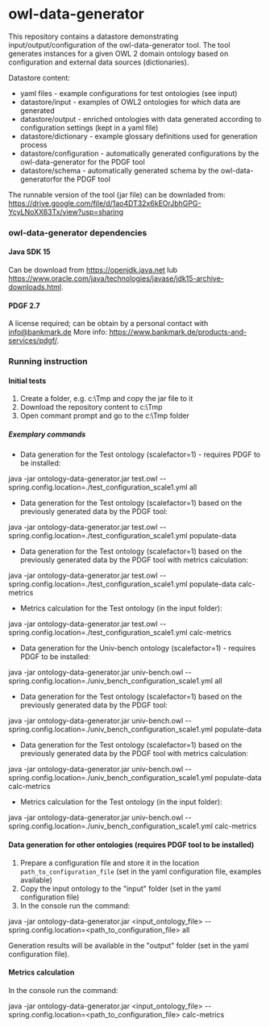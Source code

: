 # owl-data-generator

This repository contains a datastore demonstrating input/output/configuration of the owl-data-generator tool.
The tool generates instances for a given OWL 2 domain ontology based on configuration and external data sources (dictionaries).

Datastore content:
- yaml files - example configurations for test ontologies (see input)
- datastore/input - examples of OWL2 ontologies for which data are generated
- datastore/output - enriched ontologies with data generated according to configuration settings (kept in a yaml file)
- datastore/dictionary - example glossary definitions used for generation process
- datastore/configuration - automatically generated configurations by the owl-data-generator for the PDGF tool
- datastore/schema - automatically generated schema  by the owl-data-generatorfor the PDGF tool 

The runnable version of the tool (jar file) can be downladed from:
https://drive.google.com/file/d/1ao4DT32x6kEOrJbhGPG-YcyLNoXX63Tx/view?usp=sharing

### owl-data-generator dependencies
#### Java SDK 15
Can be download from https://openjdk.java.net lub https://www.oracle.com/java/technologies/javase/jdk15-archive-downloads.html.
#### PDGF 2.7
A license required; can be obtain by a personal contact with info@bankmark.de 
More info: https://www.bankmark.de/products-and-services/pdgf/.

### Running instruction
#### Initial tests
1. Create a folder, e.g. c:\Tmp and copy the jar file to it
2. Download the repository content to c:\Tmp
3. Open commant prompt and go to the c:\Tmp folder

##### Exemplary commands
- Data generation for the Test ontology (scalefactor=1) - requires PDGF to be installed:

java -jar ontology-data-generator.jar test.owl --spring.config.location=./test_configuration_scale1.yml all

- Data generation for the Test ontology (scalefactor=1) based on the previously generated data by the PDGF tool:

java -jar ontology-data-generator.jar test.owl --spring.config.location=./test_configuration_scale1.yml populate-data

- Data generation for the Test ontology (scalefactor=1) based on the previously generated data by the PDGF tool with metrics calculation:

java -jar ontology-data-generator.jar test.owl --spring.config.location=./test_configuration_scale1.yml populate-data calc-metrics

- Metrics calculation for the Test ontology (in the input folder):

java -jar ontology-data-generator.jar test.owl --spring.config.location=./test_configuration_scale1.yml calc-metrics

- Data generation for the Univ-bench ontology (scalefactor=1) - requires PDGF to be installed:

java -jar ontology-data-generator.jar univ-bench.owl --spring.config.location=./univ_bench_configuration_scale1.yml all

- Data generation for the Test ontology (scalefactor=1) based on the previously generated data by the PDGF tool:

java -jar ontology-data-generator.jar univ-bench.owl --spring.config.location=./univ_bench_configuration_scale1.yml populate-data

- Data generation for the Test ontology (scalefactor=1) based on the previously generated data by the PDGF tool with metrics calculation:

java -jar ontology-data-generator.jar univ-bench.owl --spring.config.location=./univ_bench_configuration_scale1.yml populate-data calc-metrics

- Metrics calculation for the Test ontology (in the input folder):

java -jar ontology-data-generator.jar univ-bench.owl --spring.config.location=./univ_bench_configuration_scale1.yml calc-metrics

#### Data generation for other ontologies (requires PDGF tool to be installed)
1. Prepare a configuration file and store it in the location `path_to_configuration_file` (set in the yaml configuration file, examples available)
2. Copy the input ontology to the "input" folder (set in the yaml configuration file)
6. In the console run the command:
  
  java -jar ontology-data-generator.jar <input_ontology_file> --spring.config.location=<path_to_configuration_file> all

Generation results will be available in the "output" folder (set in the yaml configuration file).

#### Metrics calculation
In the console run the command:
  
  java -jar ontology-data-generator.jar <input_ontology_file> --spring.config.location=<path_to_configuration_file> calc-metrics
####

